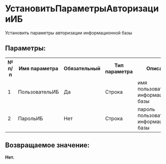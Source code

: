 ﻿
<h1>УстановитьПараметрыАвторизацииИБ</h1>
<p class="funcdesc">Установить параметры авторизации информационной базы<br /></p><h2>Параметры:</h2><table>
<tr>
  <th height="16" width="10%"><b>№ п/п</b></th>
  <th height="16" width="20%"><b>Имя параметра</b></th>
  <th height="16" width="10%"><b>Обязательный</b></th>
  <th height="16" width="20%"><b>Тип параметра</b></th>
  <th height="16" width="40%"><b>Описание</b></th>	
</tr><tr>
  <td >1</td>
  <td >ПользовательИБ</td>
  <td >Да</td>
  <td >Строка</td>
  <td >имя пользователя информационной базы</td>	
</tr><tr>
  <td >2</td>
  <td >ПарольИБ</td>
  <td >Нет</td>
  <td >Строка</td>
  <td >пароль пользователя информационной базы</td>	
</tr></table><h2>Возвращаемое значение:</h2>
<b>Нет. </b><br />
